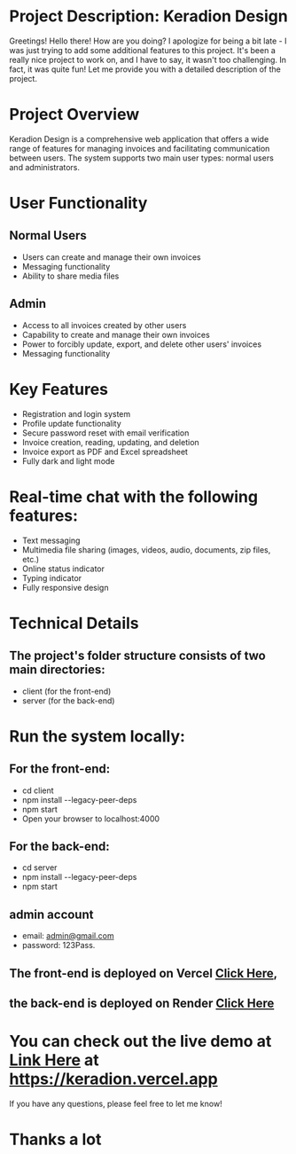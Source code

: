 # Project Description: Keradion Design
Greetings!
Hello there! How are you doing? I apologize for being a bit late - I was just trying to add some additional features to this project. It's been a really nice project to work on, and I have to say, it wasn't too challenging. In fact, it was quite fun! Let me provide you with a detailed description of the project.

 # Project Overview
Keradion Design is a comprehensive web application that offers a wide range of features for managing invoices and facilitating communication between users. The system supports two main user types: normal users and administrators.

# User Functionality
## Normal Users
- Users can create and manage their own invoices
- Messaging functionality
- Ability to share media files
## Admin
- Access to all invoices created by other users
- Capability to create and manage their own invoices
- Power to forcibly update, export, and delete other users' invoices
- Messaging functionality
# Key Features
- Registration and login system
- Profile update functionality
- Secure password reset with email verification
- Invoice creation, reading, updating, and deletion
- Invoice export as PDF and Excel spreadsheet
- Fully dark and light mode
# Real-time chat with the following features:
- Text messaging
- Multimedia file sharing (images, videos, audio, documents, zip files, etc.)
- Online status indicator
- Typing indicator
- Fully responsive design
# Technical Details
## The project's folder structure consists of two main directories:
 - client (for the front-end)
 - server (for the back-end)
# Run the system locally:

## For the front-end:
- cd client
- npm install --legacy-peer-deps
- npm start
- Open your browser to localhost:4000
## For the back-end:
- cd server
- npm install --legacy-peer-deps
- npm start
## admin account 
- email: admin@gmail.com
- password: 123Pass.
## The front-end is deployed on Vercel [Click Here](https://keradion.vercel.app), 
## the back-end is deployed on Render [Click Here](https://keradion.onrender.com)

# You can check out the live demo at [Link Here](https://keradion.vercel.app) at https://keradion.vercel.app

If you have any questions, please feel free to let me know!
# Thanks a lot
